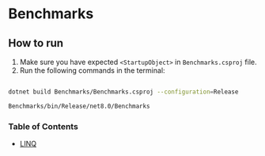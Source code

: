# Benchmarks

## How to run
1. Make sure you have expected `<StartupObject>` in `Benchmarks.csproj` file.
2. Run the following commands in the terminal:
```sh

dotnet build Benchmarks/Benchmarks.csproj --configuration=Release

Benchmarks/bin/Release/net8.0/Benchmarks
```

### Table of Contents
- [LINQ](docs/linq-benchmarks.md)

